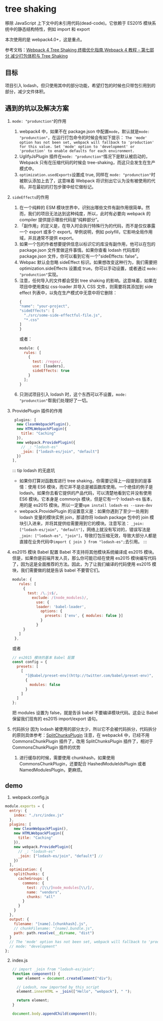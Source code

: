 # tree shaking

移除 JavaScript 上下文中的未引用代码(dead-code)。它依赖于 ES2015 模块系统中的静态结构特性，例如 import 和 export

本次使用的是 webpack4.0+，这是重点。

参考文档：[Webpack 4 Tree Shaking 终极优化指南](https://www.bbsmax.com/A/obzbDr365E/),[Webpack 4 教程 - 第七部分 减少打包体积与 Tree Shaking](https://www.cnblogs.com/powertoolsteam/p/10621660.html)

## 目标

项目引入 lodash，但只使用其中的部分功能，希望打包的时候也只带包引用到的部分，减少文件体积。

## 遇到的坑以及解决方案

1. `mode: "produnction"`的作用

   1. webpack4 中，如果不在 package.json 中配置`mode`，默认就是`mode: "produnction"`，在运行打包命令的时候会有如下提示：
      `The 'mode' option has not been set, webpack will fallback to 'production' for this value. Set 'mode' option to 'development' or 'production' to enable defaults for each environment.`
   2. UglifyJsPlugin 插件在`mode: "produnction"`情况下是默认被启动的，Webpack 只有在压缩代码的时候会 tree-shaking，而这只会发生在生产模式中。
   3. `optimization.usedExports`设置成 true, 同样在 `mode: "produnction"`时被默认添加上去了，这意味着 Webpack 将识别出它认为没有被使用的代码，并在最初的打包步骤中给它做标记。

2. `sideEffects`的作用

   1. 在一个纯粹的 ESM 模块世界中，识别出哪些文件有副作用很简单。然而，我们的项目无法达到这种纯度，所以，此时有必要向 webpack 的 compiler 提供提示哪些代码是“纯粹部分”。
   2. 「副作用」的定义是，在导入时会执行特殊行为的代码，而不是仅仅暴露一个 export 或多个 export。举例说明，例如 polyfill，它影响全局作用域，并且通常不提供 export。
   3. 如果一个包的作者想要提供信息以标识它的库没有副作用，他可以在包的 package.json 文件里做这件事情。如果你查看 lodash 代码库的 package.json 文件，你可以看到它有一个"sideEffects: false"。
   4. Webpac 默认会忽略 sideEffect 标识。如果想改变这种行为，我们需要把 optimization.sideEffects 设置成 true。你可以手动设置，或者通过 `mode: "produnction"`实现。
   5. 注意，任何导入的文件都会受到 tree shaking 的影响。这意味着，如果在项目中使用类似 css-loader 并导入 CSS 文件，则需要将其添加到 side effect 列表中，以免在生产模式中无意中将它删除：
      ```js
      {
      "name": "your-project",
      "sideEffects": [
        "./src/some-side-effectful-file.js",
        "*.css"
      ]
      }
      ```
      或者：
      ```js
      module: {
        rules: [
          {
            test: /regex/,
            use: [loaders],
            sideEffects: true
          }
        ];
      }
      ```
   6. 只测试项目引入 lodash 时，这个东西可以不设置，`mode: "produnction"`帮我们处理好了一切。

3. ProvidePlugin 插件的作用

   ```js
    plugins: [
     new CleanWebpackPlugin(),
     new HTMLWebpackPlugin({
       title: "Caching"
     }),
     new webpack.ProvidePlugin({
       // _: "lodash-es"
       _join: ["lodash-es/join", "default"]
     })
   ],
   ```

   ::: tip lodash 的无底坑

   - 如果你打算对函数库进行 tree shaking，你需要记得上一段提到的是事情：使用 ES6 模块，而它并不是总是被函数库使用。一个绝佳的例子是 lodash。如果你去看它提供的产品代码，可以清楚地看到它并没有使用 ES6 模块。它本身是 commonjs 模块，但是它有一个 lodash-es 版本，用的是 es2015 模块。所以一定要`npm install lodash-es --save-dev`
   - webpack.ProvidePlugin 的设置意义是：如果你遇到了至少一处用到 lodash 变量的模块实例 join，那请你将 lodash package 包中的 join 模块引入进来，并将其提供给需要用到它的模块。注意写法：
     `_join: ["lodash-es/join", "default"]`，网络上就没有写对的，错误写法是`_join: ["lodash-es", "join"]`，导致打包压缩无效，导致大部分人都是直接在业务代码中`import { join } from "lodash-es";`去引用。
     :::

4. es2015 模块 Babel 配置
   Babel 不支持将其他模块系统编译成 es2015 模块。但是，如果你是前端开发人员，那么你可能已经在使用 es2015 模块编写代码了，因为这是全面推荐的方法。因此，为了让我们编译的代码使用 es2015 模块，我们需要做的就是告诉 babel 不要管它们。

   ```js
   module: {
      rules: [
        {
          test: /\.js$/,
            exclude: /(node_modules)/,
              use: {
              loader: 'babel-loader',
                options: {
                  presets: ['env', { modules: false }]
                }
              }
        }
      ]
    },
   ```

   或者

   ```js
   // es2015 模块的基本 Babel 配置
   const config = {
     presets: [
       [
         "[@babel/preset-env](http://twitter.com/babel/preset-env)",
         {
           modules: false
         }
       ]
     ]
   };
   ```

   把 modules 设置为 false，就是告诉 babel 不要编译模块代码。这会让 Babel 保留我们现有的 es2015 import/export 语句。

5. 代码拆分
   因为 lodash 被使用的部分太少，所以它不会被代码拆分，代码拆分的原则具体参考：[SplitChunksPlugin](https://www.webpackjs.com/plugins/split-chunks-plugin/)
   注意，在 webpack4 中，已经不用 CommonsChunkPlugin 插件了，改用 SplitChunksPlugin 插件了，相对于 CommonsChunkPlugin 插件的优势
   1. 进行缓存的时候，需要使用 chunkhash，如果使用 CommonsChunkPlugin，还要配合 HashedModuleIdsPlugin 或者 NamedModulesPlugin，更麻烦。

## demo

1. webpack.config.js

```js
module.exports = {
  entry: {
    index: "./src/index.js"
  },
  plugins: [
    new CleanWebpackPlugin(),
    new HTMLWebpackPlugin({
      title: "Caching"
    }),
    new webpack.ProvidePlugin({
      // _: "lodash-es"
      _join: ["lodash-es/join", "default"] //
    })
  ],
  optimization: {
    splitChunks: {
      cacheGroups: {
        commons: {
          test: /[\\/]node_modules[\\/]/,
          name: "vendors",
          chunks: "all"
        }
      }
    }
  },
  output: {
    filename: "[name].[chunkhash].js",
    // chunkFilename: "[name].bundle.js",
    path: path.resolve(__dirname, "dist")
  }
  // The 'mode' option has not been set, webpack will fallback to 'production' for this value
  // mode: "development"
};
```

2. index.js

   ```js
   // import _join from "lodash-es/join";
   function component() {
     var element = document.createElement("div");

     // Lodash, now imported by this script
     element.innerHTML = _join(["Hello", "webpack"], " ");

     return element;
   }

   document.body.appendChild(component());
   ```
